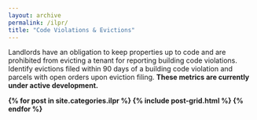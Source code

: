 ```yaml
---
layout: archive
permalink: /ilpr/
title: "Code Violations & Evictions"
---
```


Landlords have an obligation to keep properties up to code and are prohibited from evicting a tenant for reporting building code violations. Identify evictions filed within 90 days of a building code violation and parcels with open orders upon eviction filing. <strong> These metrics are currently under active development. <strong>
    

<div class="tiles">
{% for post in site.categories.ilpr %}
  {% include post-grid.html %}
{% endfor %}
</div><!-- /.tiles -->